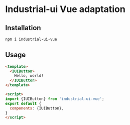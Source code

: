 # Industrial-ui Vue adaptation

## Installation

```bash
npm i industrial-ui-vue
```

## Usage

```html
<template>
  <IUIButton>
    Hello, world!
  </IUIButton>
</template>

<script>
import {IUIButton} from 'industrial-ui-vue';
export default {
  components: {IUIButton},
}
</script>
```
